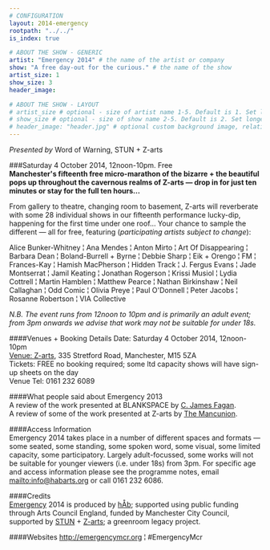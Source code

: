 ```yaml
---
# CONFIGURATION
layout: 2014-emergency
rootpath: "../../"
is_index: true

# ABOUT THE SHOW - GENERIC
artist: "Emergency 2014" # the name of the artist or company
show: "A free day-out for the curious." # the name of the show
artist_size: 1
show_size: 3
header_image:

# ABOUT THE SHOW - LAYOUT
# artist_size # optional - size of artist name 1-5. Default is 1. Set longer names to lower values
# show_size # optional - size of show name 2-5. Default is 2. Set longer names to lower values
# header_image: "header.jpg" # optional custom background image, relative to current page
---
```

*Presented by* Word of Warning, STUN + Z-arts          

###Saturday 4 October 2014, 12noon-10pm. Free             
**Manchester's fifteenth free micro-marathon of the bizarre + the beautiful pops up throughout the cavernous realms of Z-arts — drop in for just ten minutes or stay for the full ten hours…**      
                       
From gallery to theatre, changing room to basement, Z-arts will reverberate with some 28 individual shows in our fifteenth performance lucky-dip, happening for the first time under one roof… Your chance to sample the different — all for free, featuring (*participating artists subject to change*):        
        
Alice Bunker-Whitney ¦ Ana Mendes ¦ Anton Mirto ¦ Art Of Disappearing ¦ Barbara Dean ¦ Boland-Burrell + Byrne ¦ Debbie Sharp ¦ Eik + Orengo ¦ FM ¦ Frances-Kay ¦ Hamish MacPherson ¦ Hidden Track ¦ J. Fergus Evans ¦ Jade Montserrat ¦ Jamil Keating ¦ Jonathan Rogerson ¦ Krissi Musiol ¦ Lydia Cottrell ¦ Martin Hamblen ¦ Matthew Pearce ¦ Nathan Birkinshaw ¦ Neil Callaghan ¦ Odd Comic ¦ Olivia Preye ¦ Paul O'Donnell ¦ Peter Jacobs ¦ Rosanne Robertson ¦ VIA Collective        
              
*N.B. The event runs from 12noon to 10pm and is primarily an adult event; from 3pm onwards we advise that work may not be suitable for under 18s.*
       
####Venues + Booking Details
Date: Saturday 4 October 2014, 12noon-10pm    
[Venue: Z-arts](http://www.z-arts.org/about-us/getting-here), 335 Stretford Road, Manchester, M15 5ZA        
Tickets: FREE no booking required; some ltd capacity shows will have sign-up sheets on the day        
Venue Tel: 0161 232 6089    

####What people said about Emergency 2013        
A review of the work presented at BLANKSPACE by [C. James Fagan](http://confusedguff.blogspot.co.uk/2013/10/emergency-2013.html).        
A review of some of the work presented at Z-arts by [The Mancunion](http://mancunion.com/2013/10/17/emergency2013).        
        
####Access Information    
Emergency 2014 takes place in a number of different spaces and formats — some seated, some standing, some spoken word, some visual, some limited capacity, some participatory. Largely adult-focussed, some works will not be suitable for younger viewers (i.e. under 18s) from 3pm. For specific age and access information please see the programme notes, email <mailto:info@habarts.org> or call 0161 232 6086.    
            
####Credits         
[Emergency](/hab/emergency) 2014 is produced by [hÅb](/hab); supported using public funding through Arts Council England, funded by Manchester City Council, supported by [STUN](http://stunlive.com) + [Z-arts](http://www.z-arts.org); a greenroom legacy project.        
        
####Websites
<http://emergencymcr.org> ¦ #EmergencyMcr
